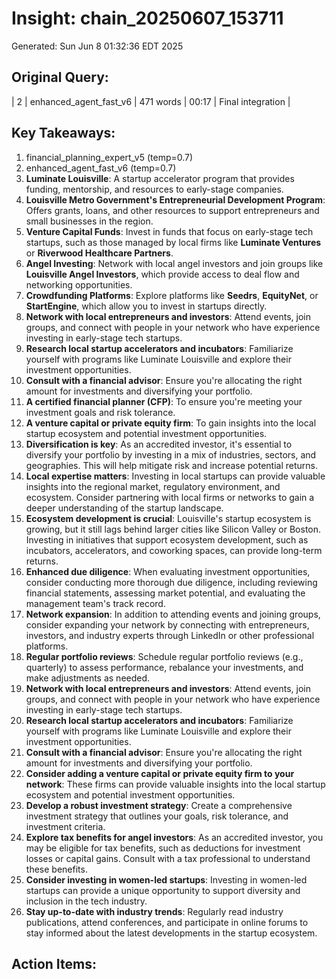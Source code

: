 # Insight: chain_20250607_153711
Generated: Sun Jun  8 01:32:36 EDT 2025

## Original Query:
| 2 | enhanced_agent_fast_v6 | 471 words | 00:17 | Final integration |

## Key Takeaways:
1. financial_planning_expert_v5 (temp=0.7)
2. enhanced_agent_fast_v6 (temp=0.7)
1. **Luminate Louisville**: A startup accelerator program that provides funding, mentorship, and resources to early-stage companies.
2. **Louisville Metro Government's Entrepreneurial Development Program**: Offers grants, loans, and other resources to support entrepreneurs and small businesses in the region.
1. **Venture Capital Funds**: Invest in funds that focus on early-stage tech startups, such as those managed by local firms like **Luminate Ventures** or **Riverwood Healthcare Partners**.
2. **Angel Investing**: Network with local angel investors and join groups like **Louisville Angel Investors**, which provide access to deal flow and networking opportunities.
3. **Crowdfunding Platforms**: Explore platforms like **Seedrs**, **EquityNet**, or **StartEngine**, which allow you to invest in startups directly.
1. **Network with local entrepreneurs and investors**: Attend events, join groups, and connect with people in your network who have experience investing in early-stage tech startups.
2. **Research local startup accelerators and incubators**: Familiarize yourself with programs like Luminate Louisville and explore their investment opportunities.
3. **Consult with a financial advisor**: Ensure you're allocating the right amount for investments and diversifying your portfolio.
1. **A certified financial planner (CFP)**: To ensure you're meeting your investment goals and risk tolerance.
2. **A venture capital or private equity firm**: To gain insights into the local startup ecosystem and potential investment opportunities.
1. **Diversification is key**: As an accredited investor, it's essential to diversify your portfolio by investing in a mix of industries, sectors, and geographies. This will help mitigate risk and increase potential returns.
2. **Local expertise matters**: Investing in local startups can provide valuable insights into the regional market, regulatory environment, and ecosystem. Consider partnering with local firms or networks to gain a deeper understanding of the startup landscape.
3. **Ecosystem development is crucial**: Louisville's startup ecosystem is growing, but it still lags behind larger cities like Silicon Valley or Boston. Investing in initiatives that support ecosystem development, such as incubators, accelerators, and coworking spaces, can provide long-term returns.
1. **Enhanced due diligence**: When evaluating investment opportunities, consider conducting more thorough due diligence, including reviewing financial statements, assessing market potential, and evaluating the management team's track record.
2. **Network expansion**: In addition to attending events and joining groups, consider expanding your network by connecting with entrepreneurs, investors, and industry experts through LinkedIn or other professional platforms.
3. **Regular portfolio reviews**: Schedule regular portfolio reviews (e.g., quarterly) to assess performance, rebalance your investments, and make adjustments as needed.
1. **Network with local entrepreneurs and investors**: Attend events, join groups, and connect with people in your network who have experience investing in early-stage tech startups.
2. **Research local startup accelerators and incubators**: Familiarize yourself with programs like Luminate Louisville and explore their investment opportunities.
3. **Consult with a financial advisor**: Ensure you're allocating the right amount for investments and diversifying your portfolio.
4. **Consider adding a venture capital or private equity firm to your network**: These firms can provide valuable insights into the local startup ecosystem and potential investment opportunities.
5. **Develop a robust investment strategy**: Create a comprehensive investment strategy that outlines your goals, risk tolerance, and investment criteria.
1. **Explore tax benefits for angel investors**: As an accredited investor, you may be eligible for tax benefits, such as deductions for investment losses or capital gains. Consult with a tax professional to understand these benefits.
2. **Consider investing in women-led startups**: Investing in women-led startups can provide a unique opportunity to support diversity and inclusion in the tech industry.
3. **Stay up-to-date with industry trends**: Regularly read industry publications, attend conferences, and participate in online forums to stay informed about the latest developments in the startup ecosystem.

## Action Items:
